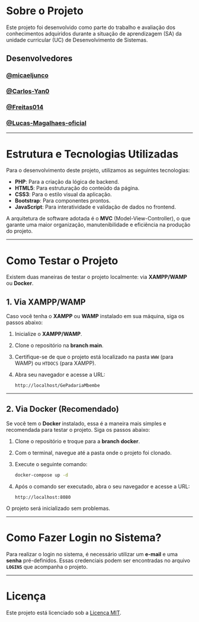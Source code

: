 # Sobre o Projeto

Este projeto foi desenvolvido como parte do trabalho e avaliação dos conhecimentos adquiridos durante a situação de aprendizagem (SA) da unidade curricular (UC) de Desenvolvimento de Sistemas.

## Desenvolvedores
### [@micaeljunco](https://github.com/micaeljunco)
### [@Carlos-Yan0](https://github.com/Carlos-Yan0)
### [@Freitas014](https://github.com/Freitas014)
### [@Lucas-Magalhaes-oficial](https://github.com/Lucas-Magalhaes-oficial)
---

# Estrutura e Tecnologias Utilizadas

Para o desenvolvimento deste projeto, utilizamos as seguintes tecnologias:

- **PHP**: Para a criação da lógica de backend.
- **HTML5**: Para estruturação do conteúdo da página.
- **CSS3**: Para o estilo visual da aplicação.
- **Bootstrap**: Para componentes prontos.
- **JavaScript**: Para interatividade e validação de dados no frontend.

A arquitetura de software adotada é o **MVC** (Model-View-Controller), o que garante uma maior organização, manutenibilidade e eficiência na produção do projeto.

---

# Como Testar o Projeto

Existem duas maneiras de testar o projeto localmente: via **XAMPP/WAMP** ou **Docker**.

## 1. Via XAMPP/WAMP

Caso você tenha o **XAMPP** ou **WAMP** instalado em sua máquina, siga os passos abaixo:

1. Inicialize o **XAMPP/WAMP**.
2. Clone o repositório na **branch main**.
3. Certifique-se de que o projeto está localizado na pasta `WWW` (para WAMP) ou `HTDOCS` (para XAMPP).
4. Abra seu navegador e acesse a URL:

    ```
    http://localhost/GePadariaMbembe
    ```

---

## 2. Via Docker (Recomendado)

Se você tem o **Docker** instalado, essa é a maneira mais simples e recomendada para testar o projeto. Siga os passos abaixo:

1. Clone o repositório e troque para a **branch docker**.
2. Com o terminal, navegue até a pasta onde o projeto foi clonado.
3. Execute o seguinte comando:

    ```bash
    docker-compose up -d
    ```

4. Após o comando ser executado, abra o seu navegador e acesse a URL:

    ```
    http://localhost:8080
    ```

O projeto será inicializado sem problemas.

---

# Como Fazer Login no Sistema?

Para realizar o login no sistema, é necessário utilizar um **e-mail** e uma **senha** pré-definidos. Essas credenciais podem ser encontradas no arquivo **`LOGINS`** que acompanha o projeto.

---

# Licença

Este projeto está licenciado sob a [Licença MIT](LICENSE).

